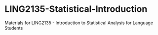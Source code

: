 # LING2135-Statistical-Introduction
Materials for LING2135 - Introduction to Statistical Analysis for Language Students
